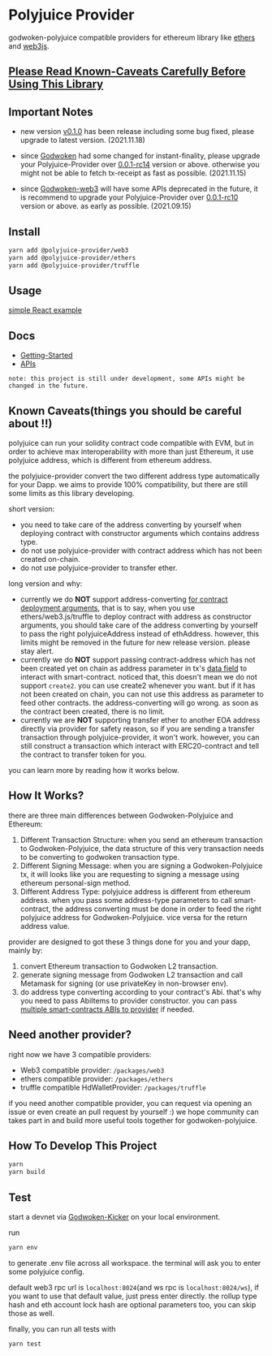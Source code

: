 # Polyjuice Provider

godwoken-polyjuice compatible providers for ethereum library like [ethers](https://github.com/ethers-io/ethers.js) and [web3js](https://github.com/ChainSafe/web3.js).

## <u>Please Read [Known-Caveats](https://github.com/nervosnetwork/polyjuice-provider#known-caveatsthings-you-should-be-careful-about-) Carefully Before Using This Library</u>

## Important Notes

- new version [v0.1.0](https://github.com/nervosnetwork/polyjuice-provider/releases/tag/v0.1.0) has been release including some bug fixed, please upgrade to latest version. (2021.11.18)

- since [Godwoken](https://github.com/nervosnetwork/godwoken) had some changed for instant-finality, please upgrade your Polyjuice-Provider over [0.0.1-rc14](https://github.com/nervosnetwork/polyjuice-provider/releases/tag/v0.0.1-rc10) version or above. otherwise you might not be able to fetch tx-receipt as fast as possible. (2021.11.15)

- since [Godwoken-web3](https://github.com/nervosnetwork/godwoken-web3) will have some APIs deprecated in the future, it is recommend to upgrade your Polyjuice-Provider over [0.0.1-rc10](https://github.com/nervosnetwork/polyjuice-provider/releases/tag/v0.0.1-rc10) version or above. as early as possible. (2021.09.15)

## Install

```sh
yarn add @polyjuice-provider/web3
yarn add @polyjuice-provider/ethers
yarn add @polyjuice-provider/truffle
```

## Usage

[simple React example](https://github.com/RetricSu/polyjuice-provider-example)

## Docs

- [Getting-Started](docs/get-started.md)
- [APIs](docs/api.md)

`note: this project is still under development, some APIs might be changed in the future.`

## Known Caveats(things you should be careful about !!)

polyjuice can run your solidity contract code compatible with EVM, but in order to achieve max interoperability with more than just Ethereum, it use polyjuice address, which is different from ethereum address.

the polyjuice-provider convert the two different address type automatically for your Dapp. we aims to provide 100% compatibility, but there are still some limits as this library developing. 

short version:

- you need to take care of the address converting by yourself when deploying contract with constructor arguments which contains address type.
- do not use polyjuice-provider with contract address which has not been created on-chain.
- do not use polyjuice-provider to transfer ether.

long version and why:

- currently we do **NOT** support address-converting [for contract deployment arguments](packages/ethers/tests/deployArgs.test.ts#L77), that is to say, when you use ethers/web3.js/truffle to deploy contract with address as constructor arguments, you should take care of the address converting by yourself to pass the right polyjuiceAddress instead of ethAddress. however, this limits might be removed in the future for new release version. please stay alert.
- currently we do **NOT** support passing contract-address which has not been created yet on chain as address parameter in tx's [data field](https://ethereum.org/en/developers/docs/transactions/) to interact with smart-contract. noticed that, this doesn't mean we do not support `create2`. you can use create2 whenever you want. but if it has not been created on chain, you can not use this address as parameter to feed other contracts. the address-converting will go wrong. as soon as the contract been created, there is no limit.
- currently we are **NOT** supporting transfer ether to another EOA address directly via provider for safety reason, so if you are sending a transfer transaction through polyjuice-provider, it won't work. however, you can still construct a transaction which interact with ERC20-contract and tell the contract to transfer token for you.

you can learn more by reading how it works below.

## How It Works?

there are three main differences between Godwoken-Polyjuice and Ethereum:

1. Different Transaction Structure: when you send an ethereum transaction to Godwoken-Polyjuice, the data structure of this very transaction needs to be converting to godwoken transaction type.
2. Different Signing Message: when you are signing a Godwoken-Polyjuice tx, it will looks like you are requesting to signing a message using ethereum personal-sign method.
3. Different Address Type: polyjuice address is different from ethereum address. when you pass some address-type parameters to call smart-contract, the address converting must be done in order to feed the right polyjuice address for Godwoken-Polyjuice. vice versa for the return address value.

provider are designed to got these 3 things done for you and your dapp, mainly by:

1. convert Ethereum transaction to Godwoken L2 transaction.
2. generate signing message from Godwoken L2 transaction and call Metamask for signing (or use privateKey in non-browser env).
3. do address type converting according to your contract's Abi. that's why you need to pass AbiItems to provider constructor. you can pass [multiple smart-contracts ABIs to provider](docs/get-started.md#L91) if needed.

## Need another provider?

right now we have 3 compatible providers:

- Web3 compatible provider: `/packages/web3`
- ethers compatible provider: `/packages/ethers`
- truffle compatible HdWalletProvider: `/packages/truffle`

if you need another compatible provider, you can request via opening an issue or even create an pull request by yourself :) we hope community can takes part in and build more useful tools together for godwoken-polyjuice.

## How To Develop This Project

```sh
yarn
yarn build
```

## Test

start a devnet via [Godwoken-Kicker](https://github.com/RetricSu/godwoken-kicker) on your local environment.

run

```sh
yarn env
```

to generate .env file across all workspace. the terminal will ask you to enter some polyjuice config.

default web3 rpc url is `localhost:8024`(and ws rpc is `localhost:8024/ws`), if you want to use that default value, just press enter directly. the rollup type hash and eth account lock hash are optional parameters too, you can skip those as well.

finally, you can run all tests with

```sh
yarn test
```
